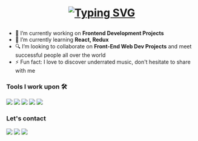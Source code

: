<h1 align="center">
  
[![Typing SVG](https://readme-typing-svg.herokuapp.com?font=Architects+Daughter&size=26&color=%23DFC6B4&center=true&vCenter=true&lines=Hi%2C+It's+Mihriban!;Frontend+Developer)](https://git.io/typing-svg)
</h1>



- 🔭 I’m currently working on <strong>Frontend Development Projects</strong> 
- 🌱 I’m currently learning <strong>React, Redux</strong>
- 🔍 I’m looking to collaborate on <strong>Front-End Web Dev Projects</strong> and meet successful people all over the world
- ⚡ Fun fact: I love to discover underrated music, don't hesitate to share with me


### Tools I work upon  🛠
<img src="https://img.shields.io/badge/javascript%20-%23323330.svg?&style=for-the-badge&logo=javascript&logoColor=%23F7DF1E">   <img src="https://img.shields.io/badge/html5%20-%23E34F26.svg?&style=for-the-badge&logo=html5&logoColor=white">   <img src="https://img.shields.io/badge/css3%20-%231572B6.svg?&style=for-the-badge&logo=css3&logoColor=white">  <img src="https://img.shields.io/badge/react%20-%2320232a.svg?&style=for-the-badge&logo=react&logoColor=%2361DAFB">   <img src="http://img.shields.io/badge/-Redux%20-000000?style=for-the-badge&logo=redux&logoColor=blueviolet"> 

### Let's contact 

<p align="start">
	<a href="https://www.linkedin.com/in/mihribankilickan/"><img src="https://img.icons8.com/fluency/48/000000/linkedin.png"/></a>
	<a href="https://www.instagram.com/_nikunjjsharma/"><img src="https://img.icons8.com/fluency/48/000000/medium-logo.png"/></a>
	<a href="https://www.spotify.com/tr/account/overview/"><img src="https://img.icons8.com/fluency/48/000000/spotify.png"/></a>
</p>




